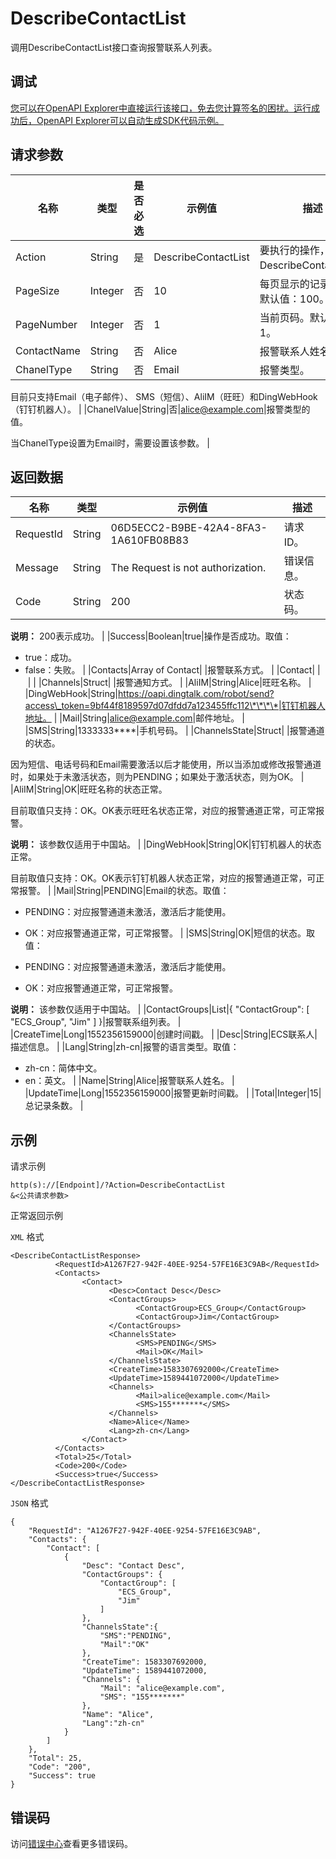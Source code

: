 # DescribeContactList

调用DescribeContactList接口查询报警联系人列表。

## 调试

[您可以在OpenAPI Explorer中直接运行该接口，免去您计算签名的困扰。运行成功后，OpenAPI Explorer可以自动生成SDK代码示例。](https://api.aliyun.com/#product=Cms&api=DescribeContactList&type=RPC&version=2019-01-01)

## 请求参数

|名称|类型|是否必选|示例值|描述|
|--|--|----|---|--|
|Action|String|是|DescribeContactList|要执行的操作，取值：DescribeContactList。 |
|PageSize|Integer|否|10|每页显示的记录条数。默认值：100。 |
|PageNumber|Integer|否|1|当前页码。默认值：1。 |
|ContactName|String|否|Alice|报警联系人姓名。 |
|ChanelType|String|否|Email|报警类型。

 目前只支持Email（电子邮件）、 SMS（短信）、AliIM（旺旺）和DingWebHook（钉钉机器人）。 |
|ChanelValue|String|否|alice@example.com|报警类型的值。

 当ChanelType设置为Email时，需要设置该参数。 |

## 返回数据

|名称|类型|示例值|描述|
|--|--|---|--|
|RequestId|String|06D5ECC2-B9BE-42A4-8FA3-1A610FB08B83|请求ID。 |
|Message|String|The Request is not authorization.|错误信息。 |
|Code|String|200|状态码。

 **说明：** 200表示成功。 |
|Success|Boolean|true|操作是否成功。取值：

 -   true：成功。
-   false：失败。 |
|Contacts|Array of Contact| |报警联系方式。 |
|Contact| | | |
|Channels|Struct| |报警通知方式。 |
|AliIM|String|Alice|旺旺名称。 |
|DingWebHook|String|https://oapi.dingtalk.com/robot/send?access\_token=9bf44f8189597d07dfdd7a123455ffc112\*\*\*\*|钉钉机器人地址。 |
|Mail|String|alice@example.com|邮件地址。 |
|SMS|String|1333333\*\*\*\*|手机号码。 |
|ChannelsState|Struct| |报警通道的状态。

 因为短信、电话号码和Email需要激活以后才能使用，所以当添加或修改报警通道时，如果处于未激活状态，则为PENDING；如果处于激活状态，则为OK。 |
|AliIM|String|OK|旺旺名称的状态正常。

 目前取值只支持：OK。OK表示旺旺名状态正常，对应的报警通道正常，可正常报警。

 **说明：** 该参数仅适用于中国站。 |
|DingWebHook|String|OK|钉钉机器人的状态正常。

 目前取值只支持：OK。OK表示钉钉机器人状态正常，对应的报警通道正常，可正常报警。 |
|Mail|String|PENDING|Email的状态。取值：

 -   PENDING：对应报警通道未激活，激活后才能使用。
-   OK：对应报警通道正常，可正常报警。 |
|SMS|String|OK|短信的状态。取值：

 -   PENDING：对应报警通道未激活，激活后才能使用。
-   OK：对应报警通道正常，可正常报警。

 **说明：** 该参数仅适用于中国站。 |
|ContactGroups|List|\{ "ContactGroup": \[ "ECS\_Group", "Jim" \] \}|报警联系组列表。 |
|CreateTime|Long|1552356159000|创建时间戳。 |
|Desc|String|ECS联系人|描述信息。 |
|Lang|String|zh-cn|报警的语言类型。取值：

 -   zh-cn：简体中文。
-   en：英文。 |
|Name|String|Alice|报警联系人姓名。 |
|UpdateTime|Long|1552356159000|报警更新时间戳。 |
|Total|Integer|15|总记录条数。 |

## 示例

请求示例

```
http(s)://[Endpoint]/?Action=DescribeContactList
&<公共请求参数>
```

正常返回示例

`XML` 格式

```
<DescribeContactListResponse>
		  <RequestId>A1267F27-942F-40EE-9254-57FE16E3C9AB</RequestId>
		  <Contacts>
			    <Contact>
				      <Desc>Contact Desc</Desc>
				      <ContactGroups>
					        <ContactGroup>ECS_Group</ContactGroup>
					        <ContactGroup>Jim</ContactGroup>
				      </ContactGroups>
				      <ChannelsState>
					        <SMS>PENDING</SMS>
					        <Mail>OK</Mail>
				      </ChannelsState>
				      <CreateTime>1583307692000</CreateTime>
				      <UpdateTime>1589441072000</UpdateTime>
				      <Channels>
					        <Mail>alice@example.com</Mail>
					        <SMS>155*******</SMS>
				      </Channels>
				      <Name>Alice</Name>
				      <Lang>zh-cn</Lang>
			    </Contact>
		  </Contacts>
		  <Total>25</Total>
		  <Code>200</Code>
		  <Success>true</Success>
</DescribeContactListResponse>
```

`JSON` 格式

```
{
	"RequestId": "A1267F27-942F-40EE-9254-57FE16E3C9AB",
	"Contacts": {
		"Contact": [
			{
				"Desc": "Contact Desc",
				"ContactGroups": {
					"ContactGroup": [
						"ECS_Group",
						"Jim"
					]
				},
                "ChannelsState":{
                    "SMS":"PENDING",
                    "Mail":"OK"
                },
				"CreateTime": 1583307692000,
				"UpdateTime": 1589441072000,
				"Channels": {
					"Mail": "alice@example.com",
					"SMS": "155*******"
				},
				"Name": "Alice",
				"Lang":"zh-cn"
			}
		]
	},
	"Total": 25,
	"Code": "200",
	"Success": true
}
```

## 错误码

访问[错误中心](https://error-center.aliyun.com/status/product/Cms)查看更多错误码。

